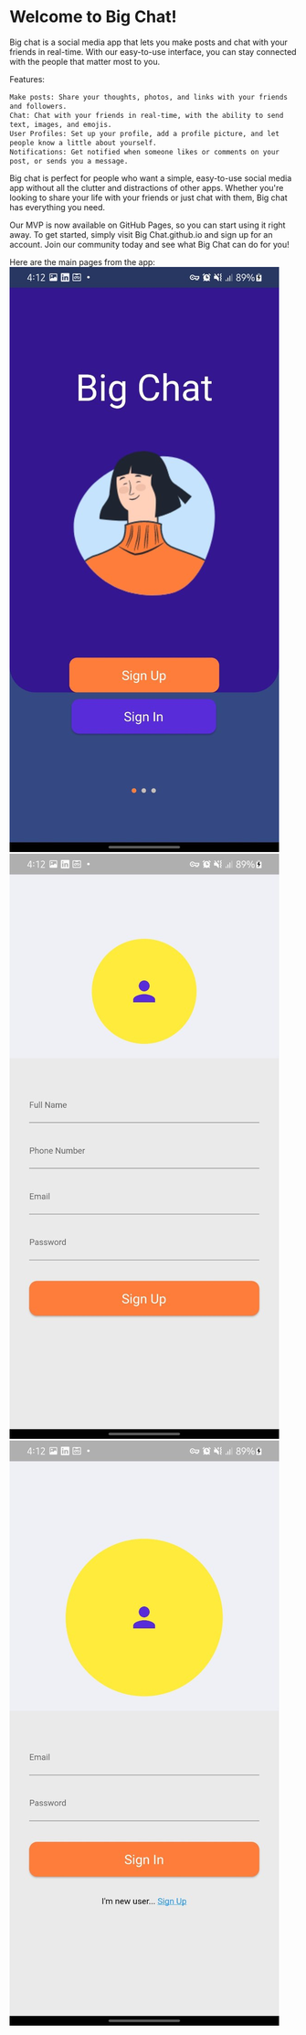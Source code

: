 # Welcome to Big Chat!

Big chat is a social media app that lets you make posts and chat with your friends in real-time. With our easy-to-use interface, you can stay connected with the people that matter most to you.

Features:

    Make posts: Share your thoughts, photos, and links with your friends and followers.
    Chat: Chat with your friends in real-time, with the ability to send text, images, and emojis.
    User Profiles: Set up your profile, add a profile picture, and let people know a little about yourself.
    Notifications: Get notified when someone likes or comments on your post, or sends you a message.

Big chat is perfect for people who want a simple, easy-to-use social media app without all the clutter and distractions of other apps. Whether you're looking to share your life with your friends or just chat with them, Big chat has everything you need.

Our MVP is now available on GitHub Pages, so you can start using it right away. To get started, simply visit Big Chat.github.io and sign up for an account. Join our community today and see what Big Chat can do for you!

Here are the main pages from the app:
![alt text](https://github.com/Biruk-Tassew/portfolio/blob/main/m.jpeg)
![alt text](https://github.com/Biruk-Tassew/portfolio/blob/main/o.jpeg)
![alt text](https://github.com/Biruk-Tassew/portfolio/blob/main/h.jpeg)
